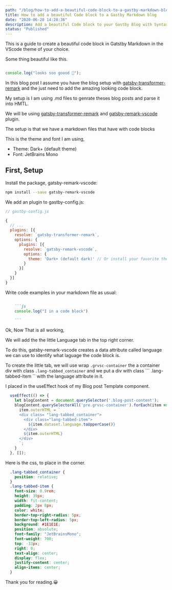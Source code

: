 ```yaml
---
path: "/blog/how-to-add-a-beautiful-code-block-to-a-gastby-markdown-blog"
title: How to add a beautiful Code block to a Gastby Markdown blog
date: "2020-06-20 14:28:36"
description: Add a beautiful Code block to your Gastby Blog with Syntax highlighing
status: "Published"
---
```



This is a guide to create a beautiful code block in Gatstby Markdown in the VScode theme of your  choice.

Some thing beautiful like this.


```js

console.log("looks soo goood 🤤");

```

In this blog post I assume you have the blog setup with [gatsby-transformer-remark](https://www.gatsbyjs.org/packages/gatsby-transformer-remark/) and the just need to add the amazing looking code block.

My setup is I am using .md files to genrate theses blog posts and parse it into HMTL.

We will be using [gatsby-transformer-remark](https://www.gatsbyjs.org/packages/gatsby-transformer-remark/) and [gatsby-remark-vscode](https://www.gatsbyjs.org/packages/gatsby-remark-vscode/) plugin. 



The setup is that we have a markdown files that have with code blocks



This is the theme and font I am using,

- Theme: Dark+ (default theme)
- Font: JetBrains Mono

## First, Setup

Install the package, gatsby-remark-vscode:

```bash
npm install --save gatsby-remark-vscode
```

We add an plugin to gastby-config.js:

```js 
// gastby-config.js

{
  // ...
  plugins: [{
    resolve: `gatsby-transformer-remark`,
    options: {
      plugins: [{
        resolve: `gatsby-remark-vscode`,
        options: {
          theme: 'Dark+ (default dark)' // Or install your favorite theme from GitHub
        }
      }]
    }
  }]
}

```

Write code examples in your markdown file as usual:

```md

    ```js
    console.log("I in a code block")

    ```

```


Ok, Now That is all working, 

We will add the the little Language tab in the top right corner.

To do this, gatsby-remark-vscode creates a data attribute called language we can use to identify what laguage the code block is.

To create the little tab, we will use wrap ``` .grvsc-container ``` the a container div with class ``` .lang-tabbed_container ```  and we put a div with class ``` .lang-tabbed-item `` with the language attribute in it.

I placed in the useEffect hook of my Blog post Template component.

```js
  useEffect(() => {
    let blogContent = document.querySelector('.blog-post-content');
    blogContent.querySelectorAll('pre.grvsc-container').forEach(item => {
      item.outerHTML = `
      <div class= "lang-tabbed_container">
        <div class="lang-tabbed-item">
          ${item.dataset.language.toUpperCase()}
        </div>
        ${item.outerHTML}
      </div>
      `;
    }
  }, []);

```

Here is the css, to place in the corner.

```css
  .lang-tabbed_container {
    position: relative;
  }
  .lang-tabbed-item {
    font-size: 0.9rem;
    height: 39px;
    width: fit-content;
    padding: 2px 8px;
    color: white;
    border-top-right-radius: 5px;
    border-top-left-radius: 5px;
    background: #1E1E1E;
    position: absolute;
    font-family: "JetBrainsMono";
    font-weight: 700;
    top: -33px;
    right: 0;
    text-align: center;
    display: flex;
    justify-content: center;
    align-items: center;
  }  

```


Thank you for reading.😀



